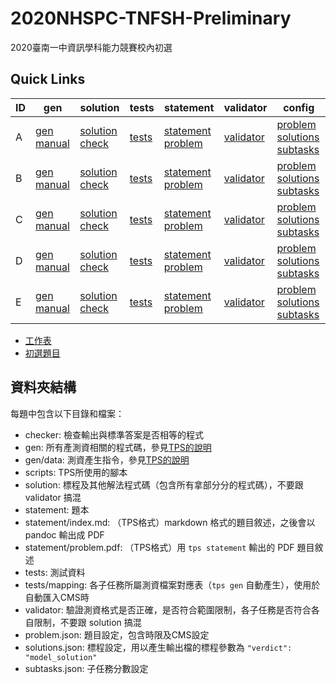 # 2020NHSPC-TNFSH-Preliminary 
2020臺南一中資訊學科能力競賽校內初選

## Quick Links
| ID | gen | solution | tests | statement | validator | config |
| --- | --- | --- | --- | --- | --- | --- |
| A | [gen](pA/gen) [manual](pA/gen/manual) | [solution](pA/solution) [check](pA/solutions-check.txt) | [tests](pA/tests) | [statement](pA/statement) [problem](pA/statement/index.md) | [validator](pA/validator) |[problem](pA/problem.json) [solutions](pA/solutions.json) [subtasks](pA/subtasks.json) |
| B | [gen](pB/gen) [manual](pB/gen/manual) | [solution](pB/solution) [check](pB/solutions-check.txt) | [tests](pB/tests) | [statement](pB/statement) [problem](pB/statement/index.md) | [validator](pB/validator) | [problem](pB/problem.json) [solutions](pB/solutions.json) [subtasks](pB/subtasks.json) |
| C | [gen](pC/gen) [manual](pC/gen/manual) | [solution](pC/solution) [check](pC/solutions-check.txt) | [tests](pC/tests) | [statement](pC/statement) [problem](pC/statement/index.md) | [validator](pC/validator) | [problem](pC/problem.json) [solutions](pC/solutions.json) [subtasks](pC/subtasks.json) |
| D | [gen](pD/gen) [manual](pD/gen/manual) | [solution](pD/solution) [check](pD/solutions-check.txt) | [tests](pD/tests) | [statement](pD/statement) [problem](pD/statement/index.md) | [validator](pD/validator) | [problem](pD/problem.json) [solutions](pD/solutions.json) [subtasks](pD/subtasks.json) |
| E | [gen](pE/gen) [manual](pE/gen/manual) | [solution](pE/solution) [check](pE/solutions-check.txt) | [tests](pE/tests) | [statement](pE/statement) [problem](pE/statement/index.md) | [validator](pE/validator) | [problem](pE/problem.json) [solutions](pE/solutions.json) [subtasks](pE/subtasks.json) |

 - [工作表](https://docs.google.com/spreadsheets/d/17PEQ_oS-DcYYq6Zb1K1xCGgk_Umw7lpL8D0ZURFSp80)
 - [初選題目](https://docs.google.com/document/d/1xUPYwP8rxR3-N-Q-A6PHnxAtn-7uoDqC3eyu7C5xjxg)

## 資料夾結構
每題中包含以下目錄和檔案：
 - checker: 檢查輸出與標準答案是否相等的程式
 - gen: 所有產測資相關的程式碼，參見[TPS的說明](https://github.com/ioi-2017/tps/tree/master/docs#gen)
 - gen/data: 測資產生指令，參見[TPS的說明](https://github.com/ioi-2017/tps/tree/master/docs#gendata)
 - scripts: TPS所使用的腳本
 - solution: 標程及其他解法程式碼（包含所有拿部分分的程式碼），不要跟 validator 搞混
 - statement: 題本
 - statement/index.md: （TPS格式）markdown 格式的題目敘述，之後會以 pandoc 輸出成 PDF
 - statement/problem.pdf: （TPS格式）用 `tps statement` 輸出的 PDF 題目敘述
 - tests: 測試資料
 - tests/mapping: 各子任務所屬測資檔案對應表（`tps gen` 自動產生），使用於自動匯入CMS時
 - validator: 驗證測資格式是否正確，是否符合範圍限制，各子任務是否符合各自限制，不要跟 solution 搞混
 - problem.json: 題目設定，包含時限及CMS設定
 - solutions.json: 標程設定，用以產生輸出檔的標程參數為 `"verdict": "model_solution"`
 - subtasks.json: 子任務分數設定
